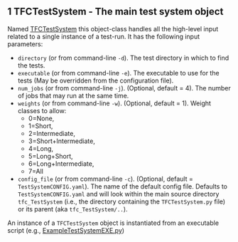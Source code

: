 ## 1 TFCTestSystem - The main test system object
Named [TFCTestSystem](../src/tfc_TestSystem/TFCTestSystem.py) this object-class
handles all the high-level input related to a single instance of a test-run.
It has the following input parameters:
 - `directory` (or from command-line `-d`). The test directory in which to find the tests.
 - `executable` (or from command-line `-e`). The executable to use for the tests (May be overridden from the configuration file).
 - `num_jobs` (or from command-line `-j`). (Optional, default = 4). The number of jobs that may run at the same time.
 - `weights` (or from command-line `-w`). (Optional, default = 1). Weight classes to allow:
   - 0=None,
   - 1=Short,
   - 2=Intermediate,
   - 3=Short+Intermediate,
   - 4=Long,
   - 5=Long+Short,
   - 6=Long+Intermediate,
   - 7=All
 - `config_file` (or from command-line `-c`). (Optional, default = `TestSystemCONFIG.yaml`). The name of the default config file. Defaults to `TestSystemCONFIG.yaml` and will look within the main source directory
 `tfc_TestSystem` (i.e., the directory containing the `TFCTestSystem.py` file) or its parent
 (aka `tfc_TestSystem/..`).

An instance of a `TFCTestSystem` object is instantiated from an executable
script (e.g., [ExampleTestSystemEXE.py](../src/tfc_TestSystem/ExampleTestSystemEXE.py))


